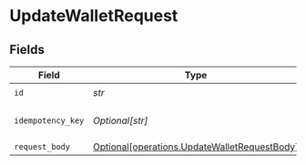 # UpdateWalletRequest


## Fields

| Field                                                                                              | Type                                                                                               | Required                                                                                           | Description                                                                                        |
| -------------------------------------------------------------------------------------------------- | -------------------------------------------------------------------------------------------------- | -------------------------------------------------------------------------------------------------- | -------------------------------------------------------------------------------------------------- |
| `id`                                                                                               | *str*                                                                                              | :heavy_check_mark:                                                                                 | N/A                                                                                                |
| `idempotency_key`                                                                                  | *Optional[str]*                                                                                    | :heavy_minus_sign:                                                                                 | Use an idempotency key                                                                             |
| `request_body`                                                                                     | [Optional[operations.UpdateWalletRequestBody]](../../models/operations/updatewalletrequestbody.md) | :heavy_minus_sign:                                                                                 | N/A                                                                                                |